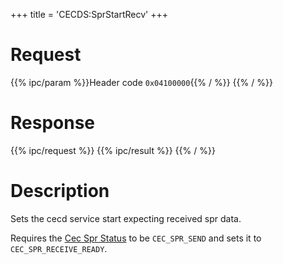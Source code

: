 +++
title = 'CECDS:SprStartRecv'
+++

# Request

{{% ipc/param %}}Header code `0x04100000`{{% / %}}
{{% / %}}

# Response

{{% ipc/request %}}
{{% ipc/result %}}
{{% / %}}

# Description

Sets the cecd service start expecting received spr data.

Requires the [Cec Spr Status](CECD_Services#cecsprstatus "wikilink") to be `CEC_SPR_SEND` and sets it to `CEC_SPR_RECEIVE_READY`.
